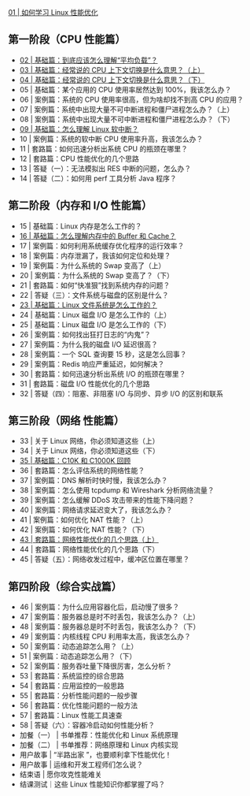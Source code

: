 [01 | 如何学习 Linux 性能优化](./01.md)

## 第一阶段（CPU 性能篇）

- [02 | 基础篇：到底应该怎么理解“平均负载”？](./02.md)
- [03 | 基础篇：经常说的 CPU 上下文切换是什么意思？（上）](./03.md)
- [04 | 基础篇：经常说的 CPU 上下文切换是什么意思？（下）](./04.md)
- 05 | 基础篇：某个应用的 CPU 使用率居然达到 100%，我该怎么办？
- 06 | 案例篇：系统的 CPU 使用率很高，但为啥却找不到高 CPU 的应用？
- 07 | 案例篇：系统中出现大量不可中断进程和僵尸进程怎么办？（上）
- 08 | 案例篇：系统中出现大量不可中断进程和僵尸进程怎么办？（下）
- [09 | 基础篇：怎么理解 Linux 软中断？](./09.md)
- 10 | 案例篇：系统的软中断 CPU 使用率升高，我该怎么办？
- 11 | 套路篇：如何迅速分析出系统 CPU 的瓶颈在哪里？
- 12 | 套路篇：CPU 性能优化的几个思路
- 13 | 答疑（一）：无法模拟出 RES 中断的问题，怎么办？
- 14 | 答疑（二）：如何用 perf 工具分析 Java 程序？

## 第二阶段（内存和 I/O 性能篇）

- 15 | 基础篇：Linux 内存是怎么工作的？
- [16 | 基础篇：怎么理解内存中的 Buffer 和 Cache？](./16.md)
- 17 | 案例篇：如何利用系统缓存优化程序的运行效率？
- 18 | 案例篇：内存泄漏了，我该如何定位和处理？
- 19 | 案例篇：为什么系统的 Swap 变高了（上）
- 20 | 案例篇：为什么系统的 Swap 变高了？（下）
- 21 | 套路篇：如何“快准狠”找到系统内存的问题？
- 22 | 答疑（三）：文件系统与磁盘的区别是什么？
- [23 | 基础篇：Linux 文件系统是怎么工作的？](./23.md)
- 24 | 基础篇：Linux 磁盘 I/O 是怎么工作的（上）
- 25 | 基础篇：Linux 磁盘 I/O 是怎么工作的（下）
- 26 | 案例篇：如何找出狂打日志的“内鬼”？
- 27 | 案例篇：为什么我的磁盘 I/O 延迟很高？
- 28 | 案例篇：一个 SQL 查询要 15 秒，这是怎么回事？
- 29 | 案例篇：Redis 响应严重延迟，如何解决？
- 30 | 套路篇：如何迅速分析出系统 I/O 的瓶颈在哪里？
- 31 | 套路篇：磁盘 I/O 性能优化的几个思路
- 32 | 答疑（四）：阻塞、非阻塞 I/O 与同步、异步 I/O 的区别和联系

## 第三阶段（网络 性能篇）

- 33 | 关于 Linux 网络，你必须知道这些（上）
- 34 | 关于 Linux 网络，你必须知道这些（下）
- [35 | 基础篇：C10K 和 C1000K 回顾](./35.md)
- 36 | 套路篇：怎么评估系统的网络性能？
- 37 | 案例篇：DNS 解析时快时慢，我该怎么办？
- 38 | 案例篇：怎么使用 tcpdump 和 Wireshark 分析网络流量？
- 39 | 案例篇：怎么缓解 DDoS 攻击带来的性能下降问题？
- 40 | 案例篇：网络请求延迟变大了，我该怎么办？
- 41 | 案例篇：如何优化 NAT 性能？（上）
- 42 | 案例篇：如何优化 NAT 性能？（下）
- [43 | 套路篇：网络性能优化的几个思路（上）](./43.md)
- 44 | 套路篇：网络性能优化的几个思路（下）
- 45 | 答疑（五）：网络收发过程中，缓冲区位置在哪里？

## 第四阶段（综合实战篇）

- 46 | 案例篇：为什么应用容器化后，启动慢了很多？
- 47 | 案例篇：服务器总是时不时丢包，我该怎么办？（上）
- 48 | 案例篇：服务器总是时不时丢包，我该怎么办？（下）
- 49 | 案例篇：内核线程 CPU 利用率太高，我该怎么办？
- 50 | 案例篇：动态追踪怎么用？（上）
- 51 | 案例篇：动态追踪怎么用？（下）
- 52 | 案例篇：服务吞吐量下降很厉害，怎么分析？
- 53 | 套路篇：系统监控的综合思路
- 54 | 套路篇：应用监控的一般思路
- 55 | 套路篇：分析性能问题的一般步骤
- 56 | 套路篇：优化性能问题的一般方法
- 57 | 套路篇：Linux 性能工具速查
- 58 | 答疑（六）：容器冷启动如何性能分析？
- 加餐（一） | 书单推荐：性能优化和 Linux 系统原理
- 加餐（二） | 书单推荐：网络原理和 Linux 内核实现
- 用户故事 | “半路出家 ”，也要顺利拿下性能优化！
- 用户故事 | 运维和开发工程师们怎么说？
- 结束语 | 愿你攻克性能难关
- 结课测试｜这些 Linux 性能知识你都掌握了吗？
